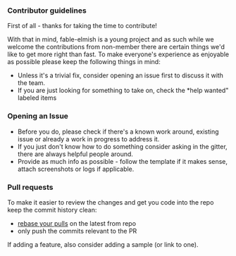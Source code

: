 ### Contributor guidelines

First of all - thanks for taking the time to contribute!

With that in mind, fable-elmish is a young project and as such while we welcome the contributions from non-member there are certain things we'd like to get more right than fast. To make everyone's experience as enjoyable as possible please keep the following things in mind:

* Unless it's a trivial fix, consider opening an issue first to discuss it with the team.
* If you are just looking for something to take on, check the *help wanted" labeled items


### Opening an Issue

* Before you do, please check if there's a known work around, existing issue or already a work in progress to address it.
* If you just don't know how to do something consider asking in the gitter, there are always helpful people around.
* Provide as much info as possible - follow the template if it makes sense, attach screenshots or logs if applicable.


### Pull requests

To make it easier to review the changes and get you code into the repo keep the commit history clean:

* [rebase your pulls](https://coderwall.com/p/tnoiug/rebase-by-default-when-doing-git-pull) on the latest from repo
* only push the commits relevant to the PR

If adding a feature, also consider adding a sample (or link to one).
